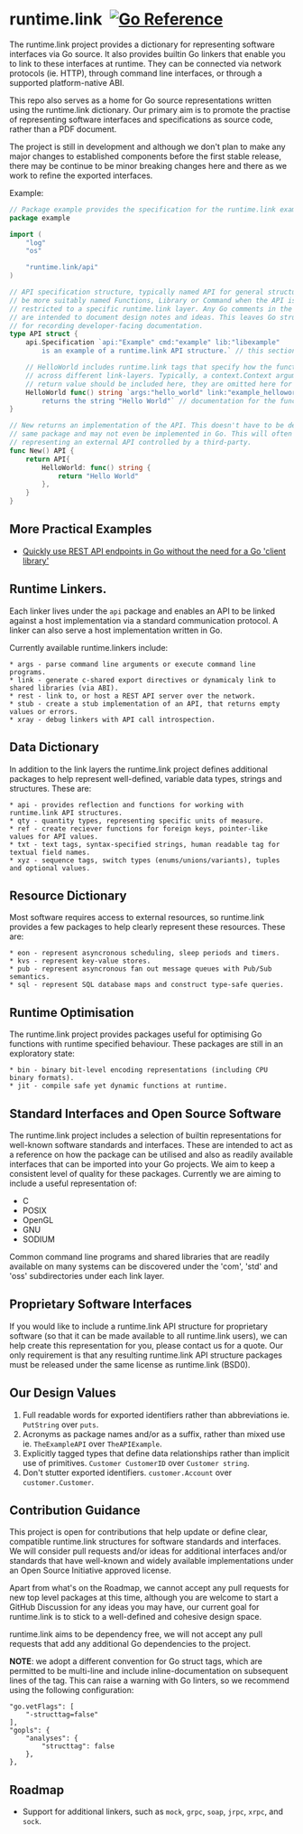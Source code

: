 # runtime.link &nbsp;[![Go Reference](https://pkg.go.dev/badge/runtime.link.svg)](https://pkg.go.dev/runtime.link)

The runtime.link project provides a dictionary for representing software interfaces 
via Go source. It also provides builtin Go linkers that enable you to link to 
these interfaces at runtime. They can be connected via network protocols (ie. HTTP), 
through command line interfaces, or through a supported platform-native ABI.

This repo also serves as a home for Go source representations written using the 
runtime.link dictionary. Our primary aim is to promote the practise of representing
software interfaces and specifications as source code, rather than a PDF document.

The project is still in development and although we don't plan to make any major changes
to established components before the first stable release, there may be continue to be 
minor breaking changes here and there as we work to refine the exported interfaces.

Example:
```go
// Package example provides the specification for the runtime.link example API.
package example

import (
	"log"
	"os"

	"runtime.link/api"
)

// API specification structure, typically named API for general structures, may
// be more suitably named Functions, Library or Command when the API is
// restricted to a specific runtime.link layer. Any Go comments in the source
// are intended to document design notes and ideas. This leaves Go struct tags
// for recording developer-facing documentation.
type API struct {
	api.Specification `api:"Example" cmd:"example" lib:"libexample"
		is an example of a runtime.link API structure.` // this section of the tag contains documentation.

	// HelloWorld includes runtime.link tags that specify how the function is called
	// across different link-layers. Typically, a context.Context argument and error
	// return value should be included here, they are omitted here for brevity.
	HelloWorld func() string `args:"hello_world" link:"example_helloworld func()$char" rest:"GET /hello_world"
		returns the string "Hello World"` // documentation for the function.
}

// New returns an implementation of the API. This doesn't have to be defined in the
// same package and may not even be implemented in Go. This will often be the case when
// representing an external API controlled by a third-party.
func New() API {
	return API{
		HelloWorld: func() string {
			return "Hello World"
		},
	}
}
```

## More Practical Examples

* [Quickly use REST API endpoints in Go without the need for a Go 'client library'](api/example/Link.md)

## Runtime Linkers.
Each linker lives under the `api` package and enables an API to be linked against a host
implementation via a standard communication protocol. A linker can also serve a host 
implementation written in Go.

Currently available runtime.linkers include:
   
    * args - parse command line arguments or execute command line programs.
    * link - generate c-shared export directives or dynamicaly link to shared libraries (via ABI).
    * rest - link to, or host a REST API server over the network.
    * stub - create a stub implementation of an API, that returns empty values or errors.
    * xray - debug linkers with API call introspection.

## Data Dictionary
In addition to the link layers the runtime.link project defines additional packages to
help represent well-defined, variable data types, strings and structures. These are:

    * api - provides reflection and functions for working with runtime.link API structures.
    * qty - quantity types, representing specific units of measure.
    * ref - create reciever functions for foreign keys, pointer-like values for API values.
    * txt - text tags, syntax-specified strings, human readable tag for textual field names.
    * xyz - sequence tags, switch types (enums/unions/variants), tuples and optional values.

## Resource Dictionary
Most software requires access to external resources, so runtime.link provides a few packages
to help clearly represent these resources. These are:

    * eon - represent asyncronous scheduling, sleep periods and timers.
    * kvs - represent key-value stores.
    * pub - represent asyncronous fan out message queues with Pub/Sub semantics.
    * sql - represent SQL database maps and construct type-safe queries.

## Runtime Optimisation
The runtime.link project provides packages useful for optimising Go functions with runtime 
specified behaviour. These packages are still in an exploratory state:

    * bin - binary bit-level encoding representations (including CPU binary formats).
    * jit - compile safe yet dynamic functions at runtime.

## Standard Interfaces and Open Source Software

The runtime.link project includes a selection of builtin representations for well-known software
standards and interfaces. These are intended to act as a reference on how the package can 
be utilised and also as readily available interfaces that can be imported into your Go
projects. We aim to keep a consistent level of quality for these packages. Currently
we are aiming to include a useful representation of:

* C
* POSIX
* OpenGL
* GNU
* SODIUM

Common command line programs and shared libraries that are readily available on many
systems can be discovered under the 'com', 'std' and 'oss' subdirectories under each 
link layer.

## Proprietary Software Interfaces

If you would like to include a runtime.link API structure for proprietary software (so that 
it can be made available to all runtime.link users), we can help create this representation 
for you, please contact us for a quote. Our only requirement is that any resulting runtime.link 
API structure packages must be released under the same license as runtime.link (BSD0).

## Our Design Values

1. Full readable words for exported identifiers rather than abbreviations ie. `PutString` over `puts`.
2. Acronyms as package names and/or as a suffix, rather than mixed use ie. `TheExampleAPI` over `TheAPIExample`.
3. Explicitly tagged types that define data relationships rather than implicit use of primitives. `Customer CustomerID` over `Customer string`. 
4. Don't stutter exported identifiers. `customer.Account` over `customer.Customer`.

## Contribution Guidance

This project is open for contributions that help update or define clear, compatible 
runtime.link structures for software standards and interfaces. We will consider pull 
requests and/or ideas for additional interfaces and/or standards that have well-known 
and widely available implementations under an Open Source Initiative approved license.

Apart from what's on the Roadmap, we cannot accept any pull requests for new top level 
packages at this time, although you are welcome to start a GitHub Discussion for any 
ideas you may have, our current goal for runtime.link is to stick to a well-defined 
and cohesive design space.

runtime.link aims to be dependency free, we will not accept any pull requests that add
any additional Go dependencies to the project.

**NOTE**: we adopt a different convention for Go struct tags, which are permitted to be 
multi-line and include inline-documentation on subsequent lines of the tag. This can
raise a warning with Go linters, so we recommend using the following configuration:

```
"go.vetFlags": [
    "-structtag=false"
],
"gopls": {
    "analyses": {
        "structtag": false
    },
},
```

## Roadmap

* Support for additional linkers, such as `mock`, `grpc`, `soap`, `jrpc`, `xrpc`, and `sock`.
